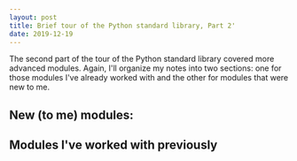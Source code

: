 ```yaml
---
layout: post
title: Brief tour of the Python standard library, Part 2'
date: 2019-12-19
---
```


The second part of the tour of the Python standard library covered more advanced modules. Again, I'll organize my notes into two sections: one for those modules I've already worked with and the other for modules that were new to me. 

## New (to me) modules:

## Modules I've worked with previously
